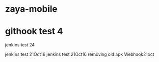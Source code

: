 # zaya-mobile
# githook test 4
jenkins test 24

jenkins test 21Oct16
jenkins test 21Oct16 removing old apk
Webhook21oct
